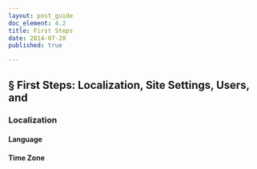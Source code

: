 ```yaml
---
layout: post_guide
doc_element: 4.2
title: First Steps
date: 2014-07-20
published: true

---
```


## &sect; First Steps: Localization, Site Settings, Users, and

### Localization

#### Language

#### Time Zone


